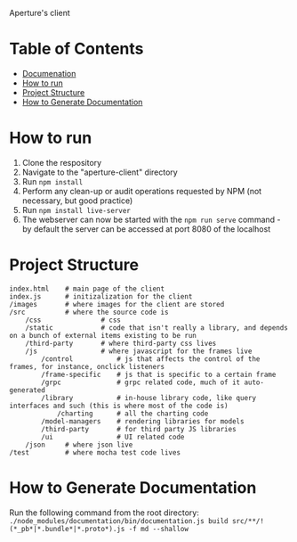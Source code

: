 Aperture's client

# Table of Contents
- [Documenation](https://github.com/Project-Sustain/aperture-client/wiki)
- [How to run](#how_to_run)
- [Project Structure](#project_structure)
- [How to Generate Documentation](#docs)


# How to run <a name="how_to_run"></a>
1. Clone the respository
2. Navigate to the "aperture-client" directory
3. Run `npm install`
4. Perform any clean-up or audit operations requested by NPM (not necessary, but good practice)
5. Run `npm install live-server`
6. The webserver can now be started with the `npm run serve` command - by default the server can be accessed at port 8080 of the localhost

# Project Structure <a name="project_structure"></a>
    index.html    # main page of the client
    index.js      # initizalization for the client
    /images       # where images for the client are stored
    /src          # where the source code is
        /css               # css
        /static            # code that isn't really a library, and depends on a bunch of external items existing to be run
        /third-party       # where third-party css lives  
        /js                # where javascript for the frames live
            /control           # js that affects the control of the frames, for instance, onclick listeners
            /frame-specific    # js that is specific to a certain frame
            /grpc              # grpc related code, much of it auto-generated
            /library           # in-house library code, like query interfaces and such (this is where most of the code is)
                /charting      # all the charting code
            /model-managers    # rendering libraries for models
            /third-party       # for third party JS libraries
            /ui                # UI related code
        /json     # where json live
    /test         # where mocha test code lives

# How to Generate Documentation <a name="docs"></a>
Run the following command from the root directory: \
`./node_modules/documentation/bin/documentation.js build src/**/!(*_pb*|*.bundle*|*.proto*).js -f md --shallow`
